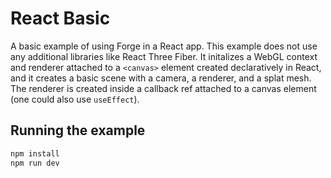 # React Basic

A basic example of using Forge in a React app. This example does not use any additional libraries like React Three Fiber. It initalizes a WebGL context and renderer attached to a `<canvas>` element created declaratively in React, and it creates a basic scene with a camera, a renderer, and a splat mesh. The renderer is created inside a callback ref attached to a canvas element (one could also use `useEffect`).

## Running the example

```bash
npm install
npm run dev
```
